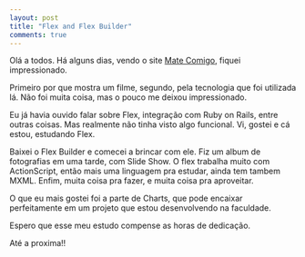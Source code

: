 ```yaml
---
layout: post
title: "Flex and Flex Builder"
comments: true
---
```


Olá a todos. Há alguns dias, vendo o site [Mate Comigo](http://www.matecomigo.com.br), fiquei impressionado.

Primeiro por que mostra um filme, segundo, pela tecnologia que foi utilizada lá. Não foi muita coisa, mas o pouco me deixou impressionado.

Eu já havia ouvido falar sobre Flex, integração com Ruby on Rails, entre outras coisas. Mas realmente não tinha visto algo funcional. Vi, gostei e cá estou, estudando Flex.

Baixei o Flex Builder e comecei a brincar com ele. Fiz um album de fotografias em uma tarde, com Slide Show. O flex trabalha muito com ActionScript, então mais uma linguagem pra estudar, ainda tem tambem MXML. Enfim, muita coisa pra fazer, e muita coisa pra aproveitar.

O que eu mais gostei foi a parte de Charts, que pode encaixar perfeitamente em um projeto que estou desenvolvendo na faculdade.

Espero que esse meu estudo compense as horas de dedicação.

Até a proxima!!
